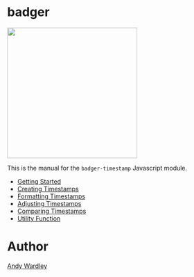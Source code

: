 # badger

<img src="./images/badger2.svg" width="300"/>

This is the manual for the `badger-timestamp` Javascript module.

* [Getting Started](manual/getting_started.html)
* [Creating Timestamps](manual/creating_timestamps.html)
* [Formatting Timestamps](manual/formatting_timestamps.html)
* [Adjusting Timestamps](manual/adjusting_timestamps.html)
* [Comparing Timestamps](manual/comparing_timestamps.html)
* [Utility Function](manual/utility_functions.html)

# Author
[Andy Wardley](https://github.com/abw)
